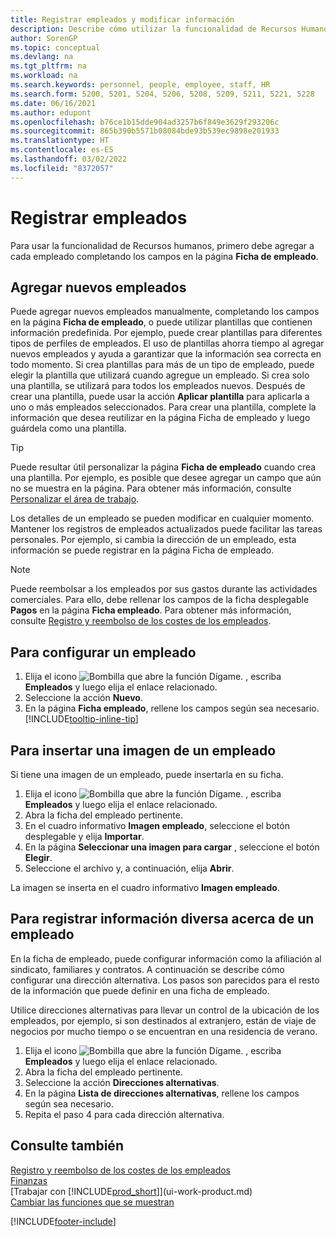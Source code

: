 ```yaml
---
title: Registrar empleados y modificar información
description: Describe cómo utilizar la funcionalidad de Recursos Humanos para registrar personal nuevo o editar la información de los empleados para el personal existente.
author: SorenGP
ms.topic: conceptual
ms.devlang: na
ms.tgt_pltfrm: na
ms.workload: na
ms.search.keywords: personnel, people, employee, staff, HR
ms.search.form: 5200, 5201, 5204, 5206, 5208, 5209, 5211, 5221, 5228
ms.date: 06/16/2021
ms.author: edupont
ms.openlocfilehash: b76ce1b15dde904ad3257b6f849e3629f293206c
ms.sourcegitcommit: 865b390b5571b08084bde93b539ec9898e201933
ms.translationtype: HT
ms.contentlocale: es-ES
ms.lasthandoff: 03/02/2022
ms.locfileid: "8372057"
---
```

# <a name="register-employees"></a>Registrar empleados

Para usar la funcionalidad de Recursos humanos, primero debe agregar a cada empleado completando los campos en la página **Ficha de empleado**.

## <a name="adding-new-employees"></a>Agregar nuevos empleados

Puede agregar nuevos empleados manualmente, completando los campos en la página **Ficha de empleado**, o puede utilizar plantillas que contienen información predefinida. Por ejemplo, puede crear plantillas para diferentes tipos de perfiles de empleados. El uso de plantillas ahorra tiempo al agregar nuevos empleados y ayuda a garantizar que la información sea correcta en todo momento. Si crea plantillas para más de un tipo de empleado, puede elegir la plantilla que utilizará cuando agregue un empleado. Si crea solo una plantilla, se utilizará para todos los empleados nuevos. Después de crear una plantilla, puede usar la acción **Aplicar plantilla** para aplicarla a uno o más empleados seleccionados. Para crear una plantilla, complete la información que desea reutilizar en la página Ficha de empleado y luego guárdela como una plantilla.

> [!TIP]
> Puede resultar útil personalizar la página **Ficha de empleado** cuando crea una plantilla. Por ejemplo, es posible que desee agregar un campo que aún no se muestra en la página. Para obtener más información, consulte [Personalizar el área de trabajo](ui-personalization-user.md#to-start-personalizing-a-page-through-the-personalizing-banner).

Los detalles de un empleado se pueden modificar en cualquier momento. Mantener los registros de empleados actualizados puede facilitar las tareas personales. Por ejemplo, si cambia la dirección de un empleado, esta información se puede registrar en la página Ficha de empleado.

> [!NOTE]  
> Puede reembolsar a los empleados por sus gastos durante las actividades comerciales. Para ello, debe rellenar los campos de la ficha desplegable **Pagos** en la página **Ficha empleado**. Para obtener más información, consulte [Registro y reembolso de los costes de los empleados](finance-how-record-reimburse-employee-expenses.md).

## <a name="to-set-up-an-employee"></a>Para configurar un empleado

1. Elija el icono ![Bombilla que abre la función Dígame.](media/ui-search/search_small.png "Dígame qué desea hacer") , escriba **Empleados** y luego elija el enlace relacionado.
2. Seleccione la acción **Nuevo**.
3. En la página **Ficha empleado**, rellene los campos según sea necesario. [!INCLUDE[tooltip-inline-tip](includes/tooltip-inline-tip_md.md)]

## <a name="to-insert-a-picture-of-an-employee"></a>Para insertar una imagen de un empleado

Si tiene una imagen de un empleado, puede insertarla en su ficha.

1. Elija el icono ![Bombilla que abre la función Dígame.](media/ui-search/search_small.png "Dígame qué desea hacer") , escriba **Empleados** y luego elija el enlace relacionado.
2. Abra la ficha del empleado pertinente.
3. En el cuadro informativo **Imagen empleado**, seleccione el botón desplegable y elija **Importar**.
4. En la página **Seleccionar una imagen para cargar** , seleccione el botón **Elegir**.
5. Seleccione el archivo y, a continuación, elija **Abrir**.

La imagen se inserta en el cuadro informativo **Imagen empleado**.

## <a name="to-register-various-information-about-an-employee"></a>Para registrar información diversa acerca de un empleado

En la ficha de empleado, puede configurar información como la afiliación al sindicato, familiares y contratos. A continuación se describe cómo configurar una dirección alternativa. Los pasos son parecidos para el resto de la información que puede definir en una ficha de empleado.

Utilice direcciones alternativas para llevar un control de la ubicación de los empleados, por ejemplo, si son destinados al extranjero, están de viaje de negocios por mucho tiempo o se encuentran en una residencia de verano.

1. Elija el icono ![Bombilla que abre la función Dígame.](media/ui-search/search_small.png "Dígame qué desea hacer") , escriba **Empleados** y luego elija el enlace relacionado.
2. Abra la ficha del empleado pertinente.
3. Seleccione la acción **Direcciones alternativas**.
4. En la página **Lista de direcciones alternativas**, rellene los campos según sea necesario.
5. Repita el paso 4 para cada dirección alternativa.

## <a name="see-also"></a>Consulte también

[Registro y reembolso de los costes de los empleados](finance-how-record-reimburse-employee-expenses.md)  
[Finanzas](finance.md)  
[Trabajar con [!INCLUDE[prod_short](includes/prod_short.md)]](ui-work-product.md)  
[Cambiar las funciones que se muestran](ui-experiences.md)


[!INCLUDE[footer-include](includes/footer-banner.md)]